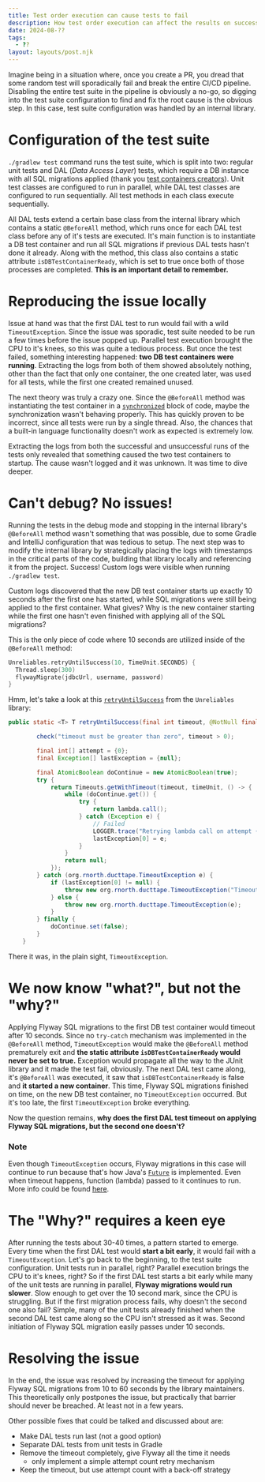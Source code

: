 ```yaml
---
title: Test order execution can cause tests to fail
description: How test order execution can affect the results on success on tests and how to fix it
date: 2024-08-??
tags:
  - ??
layout: layouts/post.njk
---
```

Imagine being in a situation where, once you create a PR, you dread that some random test will sporadically fail and break the entire CI/CD pipeline. Disabling the entire test suite in the pipeline is obviously a no-go, so digging into the test suite configuration to find and fix the root cause is the obvious step. In this case, test suite configuration was handled by an internal library. 

# Configuration of the test suite

`./gradlew test` command runs the test suite, which is split into two: regular unit tests and DAL (*Data Access Layer*) tests, which require a DB instance with all SQL migrations applied (thank you [test containers creators](https://testcontainers.com/)). Unit test classes are configured to run in parallel, while DAL test classes are configured to run sequentially. All test methods in each class execute sequentially. 

All DAL tests extend a certain base class from the internal library which contains a static `@BeforeAll` method, which runs once for each DAL test class before any of it's tests are executed. It's main function is to instantiate a DB test container and run all SQL migrations if previous DAL tests hasn't done it already. Along with the method, this class also contains a static attribute `isDBTestContainerReady`, which is set to true once both of those processes are completed. **This is an important detail to remember.**

# Reproducing the issue locally

Issue at hand was that the first DAL test to run would fail with a wild `TimeoutException`. Since the issue was sporadic, test suite needed to be run a few times before the issue popped up. Parallel test execution brought the CPU to it's knees, so this was quite a tedious process. But once the test failed, something interesting happened: **two DB test containers were running**. Extracting the logs from both of them showed absolutely nothing, other than the fact that only one container, the one created later, was used for all tests, while the first one created remained unused. 

The next theory was truly a crazy one. Since the `@BeforeAll` method was instantiating the test container in a [`synchronized`](https://www.javatpoint.com/synchronized-block-example) block of code, maybe the synchronization wasn't behaving properly. This has quickly proven to be incorrect, since all tests were run by a single thread. Also, the chances that a built-in language functionality doesn't work as expected is extremely low. 

Extracting the logs from both the successful and unsuccessful runs of the tests only revealed that something caused the two test containers to startup. The cause wasn't logged and it was unknown. It was time to dive deeper.

# Can't debug? No issues!
Running the tests in the debug mode and stopping in the internal library's `@BeforeAll` method wasn't something that was possible, due to some Gradle and IntelliJ configuration that was tedious to setup. The next step was to modify the internal library by strategically placing the logs with timestamps in the critical parts of the code, building that library locally and referencing it from the project. Success! Custom logs were visible when running `./gradlew test`. 

Custom logs discovered that the new DB test container starts up exactly 10 seconds after the first one has started, while SQL migrations were still being applied to the first container. What gives? Why is the new container starting while the first one hasn't even finished with applying all of the SQL migrations?

This is the only piece of code where 10 seconds are utilized inside of the `@BeforeAll` method:  
```kotlin
Unreliables.retryUntilSuccess(10, TimeUnit.SECONDS) {  
  Thread.sleep(300)  
  flywayMigrate(jdbcUrl, username, password)  
}
```
Hmm, let's take a look at this [`retryUntilSuccess`](https://github.com/rnorth/duct-tape/blob/2a1c5be9f2ef3f16bf036cec8752a170d130b61e/src/main/java/org/rnorth/ducttape/unreliables/Unreliables.java#L31) from the `Unreliables` library:
```java
public static <T> T retryUntilSuccess(final int timeout, @NotNull final TimeUnit timeUnit, @NotNull final Callable<T> lambda) {

        check("timeout must be greater than zero", timeout > 0);

        final int[] attempt = {0};
        final Exception[] lastException = {null};

        final AtomicBoolean doContinue = new AtomicBoolean(true);
        try {
            return Timeouts.getWithTimeout(timeout, timeUnit, () -> {
                while (doContinue.get()) {
                    try {
                        return lambda.call();
                    } catch (Exception e) {
                        // Failed
                        LOGGER.trace("Retrying lambda call on attempt {}", attempt[0]++);
                        lastException[0] = e;
                    }
                }
                return null;
            });
        } catch (org.rnorth.ducttape.TimeoutException e) {
            if (lastException[0] != null) {
                throw new org.rnorth.ducttape.TimeoutException("Timeout waiting for result with exception", lastException[0]);
            } else {
                throw new org.rnorth.ducttape.TimeoutException(e);
            }
        } finally {
            doContinue.set(false);
        }
    }
```
There it was, in the plain sight, `TimeoutException`. 

# We now know "what?", but not the "why?"
Applying Flyway SQL migrations to the first DB test container would timeout after 10 seconds. Since no `try-catch` mechanism was implemented in the `@BeforeAll` method, `TimeoutException` would make the `@BeforeAll` method prematurely exit and **the static attribute `isDBTestContainerReady` would never be set to true.** Exception would propagate all the way to the JUnit library and it made the test fail, obviously. The next DAL test came along, it's `@BeforeAll` was executed, it saw that `isDBTestContainerReady` is false and **it started a new container**. This time, Flyway SQL migrations finished on time, on the new DB test container, no `TimeoutException` occurred. But it's too late, the first `TimeoutException` broke everything.

 Now the question remains, **why does the first DAL test timeout on applying Flyway SQL migrations, but the second one doesn't?**

### Note

Even though `TimeoutException` occurs, Flyway migrations in this case will continue to run because that's how Java's [`Future`](https://www.baeldung.com/java-future) is implemented. Even when timeout happens, function (lambda) passed to it continues to run. More info could be found [here](https://stackoverflow.com/questions/16231508/does-a-future-timeout-kill-the-thread-execution). 

# The "Why?" requires a keen eye
After running the tests about 30-40 times, a pattern started to emerge. Every time when the first DAL test would **start a bit early**, it would fail with a `TimeoutException`. Let's go back to the beginning, to the test suite configuration. Unit tests run in parallel, right? Parallel execution brings the CPU to it's knees, right? So if the first DAL test starts a bit early while many of the unit tests are running in parallel, **Flyway migrations would run slower**. Slow enough to get over the 10 second mark, since the CPU is struggling. But if the first migration process fails, why doesn't the second one also fail? Simple, many of the unit tests already finished when the second DAL test came along so the CPU isn't stressed as it was. Second initiation of Flyway SQL migration easily passes under 10 seconds.  

# Resolving the issue

In the end, the issue was resolved by increasing the timeout for applying Flyway SQL migrations from 10 to 60 seconds by the library maintainers. This theoretically only postpones the issue, but practically that barrier should never be breached. At least not in a few years.  

Other possible fixes that could be talked and discussed about are:
- Make DAL tests run last (not a good option)
- Separate DAL tests from unit tests in Gradle
- Remove the timeout completely, give Flyway all the time it needs
	- only implement a simple attempt count retry mechanism
- Keep the timeout, but use attempt count with a back-off strategy